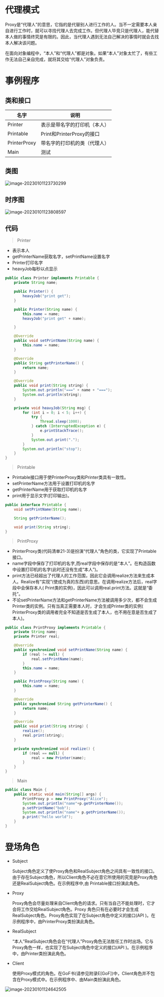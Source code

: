 # 代理模式

Proxy是“代理人”的意思，它指的是代替别人进行工作的人。当不一定需要本人亲自进行工作时，就可以寻找代理人去完成工作。但代理人毕竞只是代理人，能代替本人做的事情终究是有限的。因此，当代理人遇到无法自己解决的事情时就会去找本人解决该问题。

在面向对象编程中，“本人”和“代理人”都是对象。如果“本人”对象太忙了，有些工作无法自己亲自完成，就将其交给“代理人”对象负责。

# 事例程序

## 类和接口

| 名字         | 说明                         |
| ------------ | ---------------------------- |
| Printer      | 表示是带名字的打印机（本人） |
| Printable    | Print和PrinterProxy的接口    |
| PrinterProxy | 带名字的打印机的类（代理人） |
| Main         | 测试                         |

## 类图

![image-20230101123730299](D:/notes/3150/image-20230101123730299.png)

## 时序图

![image-20230101123808597](D:/notes/3150/image-20230101123808597.png)

## 代码

> Printer

- 表示本人
- getPrinterName获取名字，setPrintName设置名字
- Printer打印名字
- heavyJob每秒以点显示

```java
public class Printer implements Printable {
    private String name;

    public Printer() {
        heavyJob("print get");
    }

    public Printer(String name) {
        this.name = name;
        heavyJob("print get" + name);

    }

    @Override
    public void setPrintName(String name) {
        this.name = name;
    }

    @Override
    public String getPrinterName() {
        return name;
    }

    @Override
    public void print(String string) {
        System.out.println("===" + name + "===");
        System.out.println(string);
    }

    private void heavyJob(String msg) {
        for (int i = 0; i < 5; i++) {
            try {
                Thread.sleep(1000);
            } catch (InterruptedException e) {
                e.printStackTrace();
            }
            System.out.print(".");
        }
        System.out.println("stop");
    }
}
```

>  Printable

- Printable接口用于使PrinterProxy类和Printer类具有一致性。
- setPrinterName方法用于设置打印机的名字
- getPrinterName用于获取打印机的名字
- print用于显示文字(打印输出)。

```java
public interface Printable {
    void setPrintName(String name);

    String getPrinterName();

    void print(String string);
}
```

>  PrintProxy

- PrinterProxy类(代码清单21-3)是扮演“代理人”角色的类，它实现了Printable接口。
- name字段中保存了打印机的名字,而real字段中保存的是“本人”。在构造函数中设置打印机的名字(此时还没有生成“本人”)。
- print方法已经超出了代理人的工作范围，因此它会调用realize方法来生成本人。Realize有“实现”(使成为真的东西)的意思。在调用realize方法后，real字段中会保存本人( Print类的实例)，因此可以调用real.print方法。这就是“委托”。
- 不论setPrinterName方法和getPrinterName方法被调用多少次，都不会生成Printer类的实例。只有当真正需要本人时，才会生成Printer类的实例( PrinterProxy类的调用者完全不知道是否生成了本人，也不用在意是否生成了本人)。

```java
public class PrintProxy implements Printable {
    private String name;
    private Printer real;

    @Override
    public synchronized void setPrintName(String name) {
        if (real != null) {
            real.setPrintName(name);
        }
        this.name = name;
    }

    public PrintProxy(String name) {
        this.name = name;
    }

    @Override
    public synchronized String getPrinterName() {
        return name;
    }

    @Override
    public void print(String string) {
        realize();
        real.print(string);
    }

    private synchronized void realize() {
        if (real == null) {
            real = new Printer(name);
        }
    }
}
```

> Main

```java
public class Main {
    public static void main(String[] args) {
        PrintProxy p = new PrintProxy("Alice");
        System.out.println("name"+p.getPrinterName());
        p.setPrintName("bob");
        System.out.println("name"+ p.getPrinterName());
        p.print("hello world");
    }
}
```

# 登场角色

- Subject

  Subject角色定义了使Proxy角色和RealSubject角色之间具有一致性的接口。由于存在Subject角色，所以Client角色不必在意它所使用的究竞是Proxy角色还是RealSubject角色。在示例程序中,由 Printable接口扮演此角色。

- Proxy

  Proxy角色会尽量处理来自Client角色的请求。只有当自己不能处理时，它才会将工作交给RealSubject角色。Proxy 角色只有在必要时才会生成RealSubject角色。Proxy角色实现了在Subject角色中定义的接口(API )。在示例程序中，由PrinterProxy类扮演此角色。

- RealSubject

  “本人”RealSubject角色会在“代理人”Proxy角色无法胜任工作时出场。它与Proxy角色一样，也实现了在Subject角色中定义的接口(API )。在示例程序中，由Printer类扮演此角色。

- Client

  使用Proxy模式的角色。在GoF书(请参见附录E[GoF])中，Client角色并不包含在Proxy模式中。在示例程序中、由Main类扮演此角色。

![image-20230101124642505](D:/notes/3150/image-20230101124642505.png)
